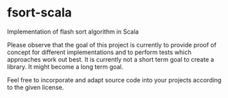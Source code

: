 fsort-scala
===========

Implementation of flash sort algorithm in Scala

Please observe that the goal of this project is currently to provide proof of concept for different implementations and to perform tests which approaches work out best.  It is currently not a short term goal to create a library.  It might become a long term goal.

Feel free to incorporate and adapt source code into your projects according to the given license.
